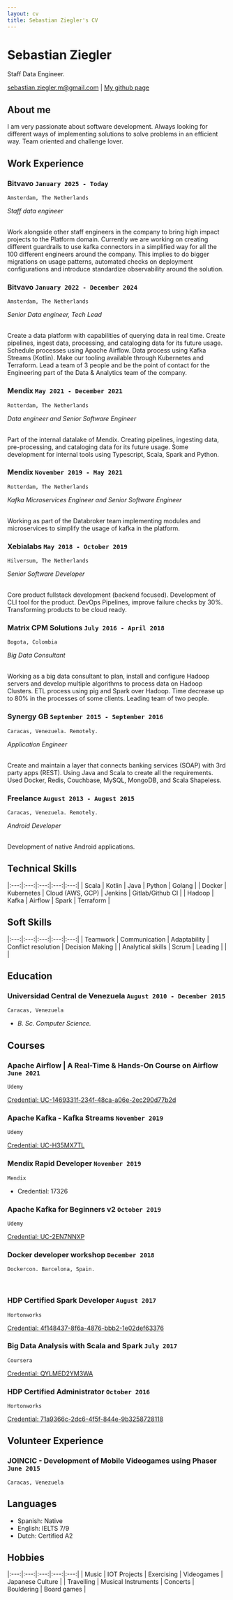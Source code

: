 ```yaml
---
layout: cv
title: Sebastian Ziegler's CV
---
```

# Sebastian Ziegler
Staff Data Engineer.

<div id="webaddress">
<a href="sebastian.ziegler.m@gmail.com">sebastian.ziegler.m@gmail.com</a>
| <a href="https://github.com/sebastian-ziegler">My github page</a>
</div>


## About me

I am very passionate about software development. Always looking for different ways of implementing solutions to solve problems in an efficient way. Team oriented and challenge lover.

## Work Experience
### **Bitvavo** `January 2025 - Today`
```
Amsterdam, The Netherlands
```
_Staff data engineer_<br><br>

Work alongside other staff engineers in the company to bring high impact projects to the Platform domain. Currently we are working on creating different guardrails to use kafka connectors in a simplified way for all the 100 different engineers around the company. This implies to do bigger migrations on usage patterns, automated checks on deployment configurations and introduce standardize observability around the solution.

### **Bitvavo** `January 2022 - December 2024`
```
Amsterdam, The Netherlands
```
_Senior Data engineer, Tech Lead_<br><br>

Create a data platform with capabilities of querying data in real time. Create pipelines, ingest data, processing, and cataloging data for its future usage. Schedule processes using Apache Airflow. Data process using Kafka Streams (Kotlin). Make our tooling available through Kubernetes and Terraform. Lead a team of 3 people and be the point of contact for the Engineering part of the Data & Analytics team of the company.

### **Mendix** `May 2021 - December 2021`
```
Rotterdam, The Netherlands
```
_Data engineer and Senior Software Engineer_<br><br>

Part of the internal datalake of Mendix. Creating pipelines, ingesting data, pre-processing, and cataloging data for its future usage. Some development for internal tools using Typescript, Scala, Spark and Python.

### **Mendix** `November 2019 - May 2021`
```
Rotterdam, The Netherlands
```
_Kafka Microservices Engineer and Senior Software Engineer_<br><br>

Working as part of the Databroker team implementing modules and microservices to simplify the usage of kafka in the platform.

### **Xebialabs** `May 2018 - October 2019`
```
Hilversum, The Netherlands
```
_Senior Software Developer_<br><br>

Core product fullstack development (backend focused). Development of CLI tool for the product. DevOps Pipelines, improve failure checks by 30%. Transforming products to be cloud ready.

### **Matrix CPM Solutions** `July 2016 - April 2018`
```
Bogota, Colombia
```
_Big Data Consultant_<br><br>

Working as a big data consultant to plan, install and configure Hadoop servers and develop multiple algorithms to process data on Hadoop Clusters. ETL process using pig and Spark over Hadoop. Time decrease up to 80% in the processes of some clients. Leading team of two people.

### **Synergy GB** `September 2015 - September 2016`
```
Caracas, Venezuela. Remotely.
```
_Application Engineer_<br><br>

Create and maintain a layer that connects banking services (SOAP) with 3rd party apps (REST). Using Java and Scala to create all the requirements. Used Docker, Redis, Couchbase, MySQL, MongoDB, and Scala Shapeless.

### **Freelance** `August 2013 - August 2015`
```
Caracas, Venezuela. Remotely.
```
_Android Developer_<br><br>

Development of native Android applications.


## Technical Skills

|:---:|:---:|:---:|:---:|:---:|
| Scala | Kotlin | Java | Python | Golang |
| Docker | Kubernetes | Cloud (AWS, GCP) | Jenkins | Gitlab/Github CI |
| Hadoop  | Kafka | Airflow | Spark | Terraform |

## Soft Skills

|:---:|:---:|:---:|:---:|:---:|
| Teamwork | Communication | Adaptability | Conflict resolution | Decision Making |
| Analytical skills | Scrum | Leading |  |  |

## Education

### **Universidad Central de Venezuela** `August 2010 - December 2015`
```
Caracas, Venezuela
```
- _B. Sc. Computer Science._ 

## Courses

### **Apache Airflow | A Real-Time & Hands-On Course on Airflow** `June 2021`
```
Udemy
```
<a href="https://www.udemy.com/certificate/UC-1469331f-234f-48ca-a06e-2ec290d77b2d/">Credential: UC-1469331f-234f-48ca-a06e-2ec290d77b2d</a>

### **Apache Kafka - Kafka Streams** `November 2019`
```
Udemy
```
<a href="https://www.udemy.com/certificate/UC-H35MX7TL/">Credential: UC-H35MX7TL</a>

### **Mendix Rapid Developer** `November 2019`
```
Mendix
```
- Credential: 17326

### **Apache Kafka for Beginners v2** `October 2019`
```
Udemy
```
<a href="https://www.udemy.com/certificate/UC-2EN7NNXP/">Credential: UC-2EN7NNXP</a>

### **Docker developer workshop** `December 2018`
```
Dockercon. Barcelona, Spain.
```
<br>

### **HDP Certified Spark Developer** `August 2017`
```
Hortonworks
```
<a href="http://bcert.me/smubensf">Credential: 4f148437-8f6a-4876-bbb2-1e02def63376</a>

### **Big Data Analysis with Scala and Spark** `July 2017`
```
Coursera
```
<a href="https://www.coursera.org/account/accomplishments/verify/QYLMED2YM3WA">Credential: QYLMED2YM3WA</a>

### **HDP Certified Administrator** `October 2016`
```
Hortonworks
```
<a href="http://bcert.me/pdaagzpx">Credential: 71a9366c-2dc6-4f5f-844e-9b3258728118</a>

## Volunteer Experience

### **JOINCIC - Development of Mobile Videogames using Phaser** `June 2015`
```
Caracas, Venezuela
```

## Languages
- Spanish: Native
- English: IELTS 7/9
- Dutch: Certified A2

## Hobbies

|:---:|:---:|:---:|:---:|:---:|
| Music | IOT Projects | Exercising | Videogames | Japanese Culture |
| Travelling | Musical Instruments | Concerts | Bouldering | Board games |


<!-- ### Footer

Last updated: June 2026 -->



